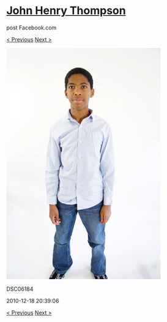 # [John Henry Thompson](../README.md)
post Facebook.com

[< Previous](2010-12-18-21.md) [Next >](2010-12-18-23.md)

[![](../media/2010-12-18/Fam-2010-DSC06184.jpg)](../README.md)

DSC06184

2010-12-18 20:39:06

[< Previous](2010-12-18-21.md) [Next >](2010-12-18-23.md)